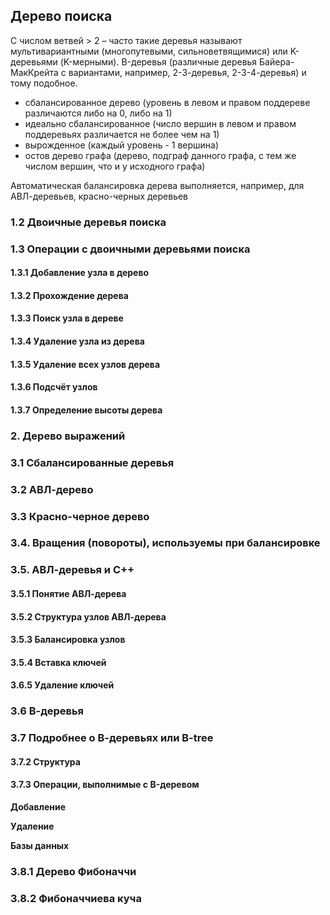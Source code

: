 ## Дерево поиска
С числом ветвей > 2 – часто такие деревья называют мультивариантными (многопутевыми, сильноветвящимися) или K-деревьями (K-мерными). B-деревья (различные деревья Байера-МакКрейта с вариантами, например, 2-3-деревья, 2-3-4-деревья) и тому подобное.

- сбалансированное дерево (уровень в левом и правом поддереве различаются либо на 0, либо на 1)
- идеально сбалансированное (число вершин в левом и правом поддеревьях различается не более чем на 1)
- вырожденное (каждый уровень - 1 вершина)
- остов дерево графа (дерево, подграф данного графа, с тем же числом вершин, что и у исходного графа)

Автоматическая балансировка дерева выполняется, например, для АВЛ-деревьев, красно-черных деревьев

### 1.2 Двоичные деревья поиска

### 1.3 Операции с двоичными деревьями поиска

#### 1.3.1 Добавление узла в дерево

#### 1.3.2 Прохождение дерева

#### 1.3.3 Поиск узла в дереве

#### 1.3.4 Удаление узла из дерева

#### 1.3.5 Удаление всех узлов дерева

#### 1.3.6 Подсчёт узлов

#### 1.3.7 Определение высоты дерева

### 2. Дерево выражений

### 3.1 Сбалансированные деревья

### 3.2 АВЛ-дерево

### 3.3 Красно-черное дерево

### 3.4. Вращения (повороты), используемы при балансировке

### 3.5. АВЛ-деревья и С++

#### 3.5.1 Понятие АВЛ-дерева

#### 3.5.2 Структура узлов АВЛ-дерева

#### 3.5.3 Балансировка узлов

#### 3.5.4 Вставка ключей

#### 3.6.5 Удаление ключей

### 3.6 В-деревья

### 3.7 Подробнее о В-деревьях или B-tree

#### 3.7.2 Структура

#### 3.7.3 Операции, выполнимые с B-деревом

**Добавление**

**Удаление**

**Базы данных**

### 3.8.1 Дерево Фибоначчи

### 3.8.2 Фибоначчиева куча
